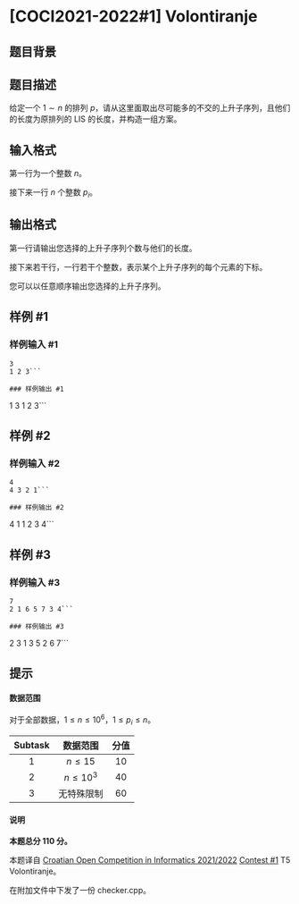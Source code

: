 # [COCI2021-2022#1] Volontiranje

## 题目背景



## 题目描述

给定一个 $1\sim n$ 的排列 $p$，请从这里面取出尽可能多的不交的上升子序列，且他们的长度为原排列的 LIS 的长度，并构造一组方案。

## 输入格式

第一行为一个整数 $n$。

接下来一行 $n$ 个整数 $p_i$。

## 输出格式

第一行请输出您选择的上升子序列个数与他们的长度。

接下来若干行，一行若干个整数，表示某个上升子序列的每个元素的下标。

您可以以任意顺序输出您选择的上升子序列。

## 样例 #1

### 样例输入 #1
```
3
1 2 3```

### 样例输出 #1

```
1 3
1 2 3```

## 样例 #2

### 样例输入 #2
```
4
4 3 2 1```

### 样例输出 #2

```
4 1
1
2
3
4```

## 样例 #3

### 样例输入 #3
```
7
2 1 6 5 7 3 4```

### 样例输出 #3

```
2 3
1 3 5
2 6 7```

## 提示

#### 数据范围

对于全部数据，$1\le n\le 10^6$，$1\le p_i\le n$。

| Subtask |  数据范围   | 分值 |
| :-----: | :---------: | :--: |
|   $1$   |  $n\le 15$  | $10$ |
|   $2$   | $n\le 10^3$ | $40$ |
|   $3$   | 无特殊限制  | $60$ |

#### 说明
**本题总分 $110$ 分。**

本题译自 [Croatian Open Competition in Informatics 2021/2022](https://hsin.hr/coci/archive/2021_2022) [Contest #1](https://hsin.hr/coci/archive/2021_2022/contest1_tasks.pdf) T5 Volontiranje。

在附加文件中下发了一份 checker.cpp。
